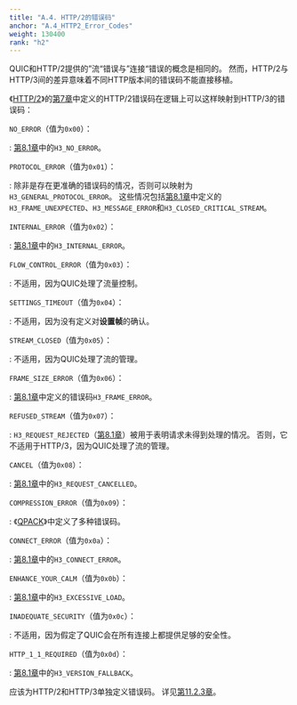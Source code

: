 ```yaml
---
title: "A.4. HTTP/2的错误码"
anchor: "A.4_HTTP2_Error_Codes"
weight: 130400
rank: "h2"
---
```


QUIC和HTTP/2提供的”流“错误与”连接“错误的概念是相同的。
然而，HTTP/2与HTTP/3间的差异意味着不同HTTP版本间的错误码不能直接移植。

《[HTTP/2]()》的[第7章]()中定义的HTTP/2错误码在逻辑上可以这样映射到HTTP/3的错误码：

`NO_ERROR`（值为`0x00`）：

:   [第8.1章]()中的`H3_NO_ERROR`。

`PROTOCOL_ERROR`（值为`0x01`）：

:   除非是存在更准确的错误码的情况，否则可以映射为`H3_GENERAL_PROTOCOL_ERROR`。
这些情况包括[第8.1章]()中定义的`H3_FRAME_UNEXPECTED`、`H3_MESSAGE_ERROR`和`H3_CLOSED_CRITICAL_STREAM`。

`INTERNAL_ERROR`（值为`0x02`）：

:   [第8.1章]()中的`H3_INTERNAL_ERROR`。

`FLOW_CONTROL_ERROR`（值为`0x03`）：

:   不适用，因为QUIC处理了流量控制。

`SETTINGS_TIMEOUT`（值为`0x04`）：

:   不适用，因为没有定义对**设置帧**的确认。

`STREAM_CLOSED`（值为`0x05`）：

:   不适用，因为QUIC处理了流的管理。

`FRAME_SIZE_ERROR`（值为`0x06`）：

:   [第8.1章]()中定义的错误码`H3_FRAME_ERROR`。

`REFUSED_STREAM`（值为`0x07`）：

:   `H3_REQUEST_REJECTED`（[第8.1章]()）被用于表明请求未得到处理的情况。
否则，它不适用于HTTP/3，因为QUIC处理了流的管理。

`CANCEL`（值为`0x08`）：

:   [第8.1章]()中的`H3_REQUEST_CANCELLED`。

`COMPRESSION_ERROR`（值为`0x09`）：

:   《[QPACK]()》中定义了多种错误码。

`CONNECT_ERROR`（值为`0x0a`）：

:   [第8.1章]()中的`H3_CONNECT_ERROR`。

`ENHANCE_YOUR_CALM`（值为`0x0b`）：

:   [第8.1章]()中的`H3_EXCESSIVE_LOAD`。

`INADEQUATE_SECURITY`（值为`0x0c`）：

:   不适用，因为假定了QUIC会在所有连接上都提供足够的安全性。

`HTTP_1_1_REQUIRED`（值为`0x0d`）：

:   [第8.1章]()中的`H3_VERSION_FALLBACK`。

应该为HTTP/2和HTTP/3单独定义错误码。
详见[第11.2.3章]()。
